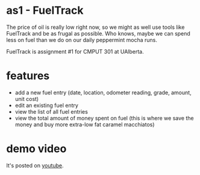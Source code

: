 # as1 - FuelTrack

The price of oil is really low right now, so we might as well use tools like FuelTrack and be as frugal as possible.
Who knows, maybe we can spend less on fuel than we do on our daily peppermint mocha runs.

FuelTrack is assignment #1 for CMPUT 301 at UAlberta.

# features
- add a new fuel entry (date, location, odometer reading, grade, amount, unit cost)
- edit an existing fuel entry
- view the list of all fuel entries
- view the total amount of money spent on fuel (this is where we save the money and buy more extra-low fat caramel macchiatos)

# demo video
It's posted on [youtube](https://www.youtube.com/watch?v=1BNpFOCrlO4).
